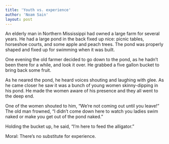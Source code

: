 ```yaml
---
title: 'Youth vs. experience'
author: 'Noam Sain'
layout: post
---
```


An elderly man in Northern Mississippi had owned a large farm for several years. He had a large pond in the back fixed up nice: picnic tables, horseshoe courts, and some apple and peach trees. The pond was properly shaped and fixed up for swimming when it was built.

One evening the old farmer decided to go down to the pond, as he hadn’t been there for a while, and look it over. He grabbed a five gallon bucket to bring back some fruit.

As he neared the pond, he heard voices shouting and laughing with glee. As he came closer he saw it was a bunch of young women skinny-dipping in his pond. He made the women aware of his presence and they all went to the deep end.

One of the women shouted to him, “We’re not coming out until you leave!” The old man frowned, “I didn’t come down here to watch you ladies swim naked or make you get out of the pond naked.”

Holding the bucket up, he said, “I’m here to feed the alligator.”

Moral: There’s no substitute for experience.